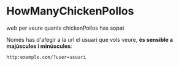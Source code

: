 # HowManyChickenPollos
web per veure quants chickenPollos has sopat

Només has d'afegir a la url el usuari que vols veure, **és sensible a majúscules i minúscules**:
```
http:exemple.com/?user=usuari
```
